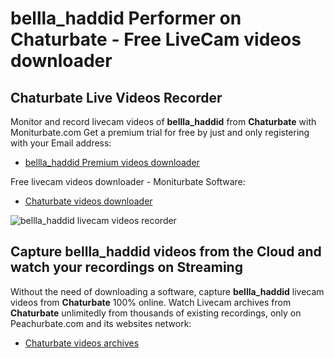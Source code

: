 # bellla_haddid Performer on Chaturbate - Free LiveCam videos downloader

## Chaturbate Live Videos Recorder

Monitor and record livecam videos of **bellla_haddid** from **Chaturbate** with Moniturbate.com
Get a premium trial for free by just and only registering with your Email address:
* [bellla_haddid Premium videos downloader](https://moniturbate.com/request-demo-licence-key.html)

Free livecam videos downloader - Moniturbate Software:
* [Chaturbate videos downloader](https://moniturbate.com/moniturbate-download-software.html)

![bellla_haddid livecam videos recorder](https://peachurnet.com/templates/moniturbate-software.png)


## Capture bellla_haddid videos from the Cloud and watch your recordings on Streaming

Without the need of downloading a software, capture **bellla_haddid** livecam videos from **Chaturbate** 100% online.
Watch Livecam archives from **Chaturbate** unlimitedly from thousands of existing recordings, only on Peachurbate.com and its websites network:
* [Chaturbate videos archives](https://peachurnet.com/)